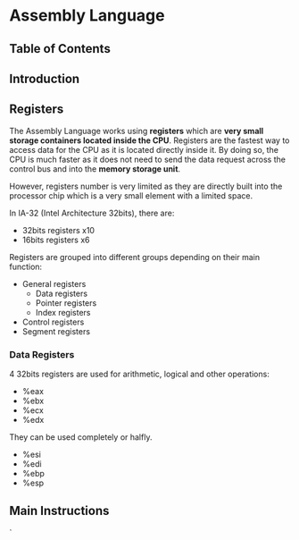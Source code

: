 # Assembly Language

## Table of Contents

## Introduction

## Registers

The Assembly Language works using **registers** which are **very small storage containers located inside the CPU**. Registers are the fastest way to access data for the CPU as it is located directly inside it. By doing so, the CPU is much faster as it does not need to send the data request across the control bus and into the **memory storage unit**.

However, registers number is very limited as they are directly built into the processor chip which is a very small element with a limited space.

In IA-32 (Intel Architecture 32bits), there are:
- 32bits registers x10
- 16bits registers x6

Registers are grouped into different groups depending on their main function:
- General registers
    - Data registers
    - Pointer registers
    - Index registers
- Control registers
- Segment registers

### Data Registers

4 32bits registers are used for arithmetic, logical and other operations:
- %eax
- %ebx
- %ecx
- %edx

They can be used completely or halfly.

- %esi
- %edi
- %ebp
- %esp

## Main Instructions


`